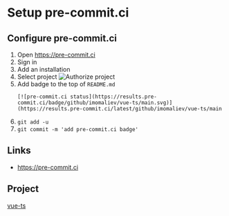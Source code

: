 # Setup pre-commit.ci

## Configure pre-commit.ci

1. Open https://pre-commit.ci
1. Sign in
1. Add an installation
1. Select project
   ![Authorize project](https://dev-to-uploads.s3.amazonaws.com/uploads/articles/yuexfkz6q01ozrhpw1b6.png)
1. Add badge to the top of `README.md`
    ```
    [![pre-commit.ci status](https://results.pre-commit.ci/badge/github/imomaliev/vue-ts/main.svg)](https://results.pre-commit.ci/latest/github/imomaliev/vue-ts/main
    ```
1. `git add -u`
1. `git commit -m 'add pre-commit.ci badge'`

## Links

-   https://pre-commit.ci

## Project

[vue-ts](https://github.com/imomaliev/vue-ts)

